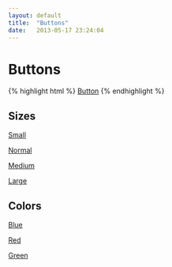 ```yaml
---
layout: default
title:  "Buttons"
date:   2013-05-17 23:24:04
---
```


Buttons
=======

{% highlight html %}
<a href="#" class="btn">Button</a>
{% endhighlight %}

Sizes
------

<p><a href="#" class="btn small">Small</a></p>

<p><a href="#" class="btn">Normal</a></p>

<p><a href="#" class="btn medium">Medium</a></p>

<p><a href="#" class="btn large">Large</a></p>

Colors
------

<p><a href="#" class="btn blue">Blue</a></p>

<p><a href="#" class="btn red">Red</a></p>

<p><a href="#" class="btn green">Green</a></p>
